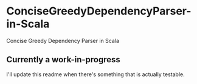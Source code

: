 ConciseGreedyDependencyParser-in-Scala
======================================

Concise Greedy Dependency Parser in Scala

Currently a work-in-progress
----------------------------------

I'll update this readme when there's something that is actually testable.
